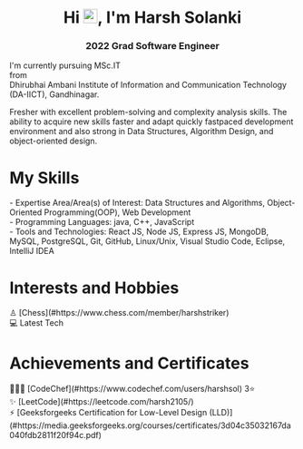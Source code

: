<h1 align="center">Hi <img src="https://media.giphy.com/media/hvRJCLFzcasrR4ia7z/giphy.gif" width="25px">, I'm Harsh Solanki</h1>
<h3 align="center">2022 Grad Software Engineer</h3>
I'm currently pursuing MSc.IT <br> from <br> Dhirubhai Ambani Institute of Information and Communication Technology (DA-IICT), Gandhinagar. <br>


Fresher with excellent problem-solving and complexity analysis skills. The ability to acquire new skills faster and adapt quickly fastpaced development environment and also strong in Data Structures, Algorithm Design, and object-oriented design.

<h1>My Skills</h1>
- Expertise Area/Area(s) of Interest: Data Structures and Algorithms, Object-Oriented Programming(OOP), Web Development <br>
- Programming Languages: java, C++, JavaScript <br>
- Tools and Technologies: React JS, Node JS, Express JS, MongoDB, MySQL, PostgreSQL, Git, GitHub, Linux/Unix, Visual Studio Code, Eclipse, IntelliJ IDEA <br>

<h1>Interests and Hobbies</h1>
♙ [Chess](#https://www.chess.com/member/harshstriker) <br>
💻 Latest Tech

<h1>Achievements and Certificates</h1>
👨🏽‍💻 [CodeChef](#https://www.codechef.com/users/harshsol)  3⭐ <br>
✨ [LeetCode](#https://leetcode.com/harsh2105/) <br> 
⚡ [Geeksforgeeks Certification for Low-Level Design (LLD)](#https://media.geeksforgeeks.org/courses/certificates/3d04c35032167da040fdb2811f20f94c.pdf) <br>
